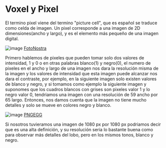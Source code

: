 # Voxel y Pixel 

El termino pixel viene del termino "picture cell", que es español se traduce como celda de imagen. Un pixel corresponde a una imagen de 2D dimensiones(ancho y largo), y es el elemento más pequeño de una imagen digital.

![image](https://user-images.githubusercontent.com/98423341/153091484-796ccf68-7ea0-4a7a-b4d2-a6b369225921.png) [FotoNostra](https://www.fotonostra.com/digital/pixelesimagen.htm)

Primero hablemos de pixeles que pueden tomar solo dos valores de intensidad, 1 y 0 o en otras palabras blanco(1) y negro(0), el numero de pixeles en el ancho y largo de una imagen 
nos dara la resolución misma de la imagen y los valores de intensidad que esta imagen puede alcanzar nos dara el contraste, por ejemplo, en la siguiente imagen solo existen valores de blanco y negro, y si tomamos como ejemplo la siguiente imagen y suponomes que los cuadros blancos con grises son pixeles valor 1 y lo negro valor 0, tendriamos una imagen con una resolución de 59 ancho por 65 largo. Entonces, nos damos cuenta que la imagen no tiene mucho detalles y solo se mueve en colores negro y blanco.

![image](https://user-images.githubusercontent.com/98423341/153092604-05fbf9da-248f-443e-96ab-c245bfbf71c2.png) [PNGEGG](https://www.pngegg.com/es/png-krhjf)

Si nosotros tuvieramos una imagen de 1080 px por 1080 px podriamos decir que es una alta definición, y su resolución seria lo bastante buena como para observar más detalles del lobo, pero en los mismos tonos, blanco y negro.


